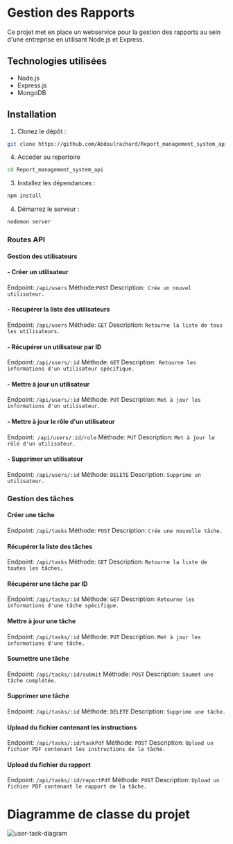 # Gestion des Rapports

Ce projet met en place un webservice pour la gestion des rapports au sein d'une entreprise en utilisant Node.js et Express.

## Technologies utilisées

- Node.js
- Express.js
- MongoDB

## Installation

1. Clonez le dépôt :
```bash
git clone https://github.com/Abdoulrachard/Report_management_system_api.git
```
4. Acceder au repertoire
```bash
cd Report_management_system_api 
```
3. Installez les dépendances :
```bash
npm install
```
4. Démarrez le serveur :
```bash
nodemon server
```

### Routes API

####  Gestion des utilisateurs

#### - Créer un utilisateur

Endpoint: `/api/users`
Méthode:`POST`
Description:` Crée un nouvel utilisateur.`

#### - Récupérer la liste des utilisateurs

Endpoint: `/api/users`
Méthode: `GET`
Description: ``Retourne la liste de tous les utilisateurs.``

#### - Récupérer un utilisateur par ID

Endpoint: ``/api/users/:id``
Méthode: ``GET``
Description:`` Retourne les informations d'un utilisateur spécifique.``

#### - Mettre à jour un utilisateur

Endpoint: ``/api/users/:id``
Méthode: ``PUT``
Description: ``Met à jour les informations d'un utilisateur.``

#### - Mettre à jour le rôle d'un utilisateur

Endpoint:`` /api/users/:id/role``
Méthode: ``PUT``
Description: ``Met à jour le rôle d'un utilisateur.``

#### - Supprimer un utilisateur

Endpoint: ``/api/users/:id``
Méthode: ``DELETE``
Description: ``Supprime un utilisateur.``

### Gestion des tâches

#### Créer une tâche

Endpoint: ``/api/tasks``
Méthode: ``POST``
Description: ``Crée une nouvelle tâche.``

#### Récupérer la liste des tâches

Endpoint: ``/api/tasks``
Méthode: ``GET``
Description: ``Retourne la liste de toutes les tâches.``

#### Récupérer une tâche par ID

Endpoint: ``/api/tasks/:id``
Méthode: ``GET``
Description: ``Retourne les informations d'une tâche spécifique.``

#### Mettre à jour une tâche

Endpoint: ``/api/tasks/:id``
Méthode: ``PUT``
Description: ``Met à jour les informations d'une tâche.``

#### Soumettre une tâche

Endpoint: ``/api/tasks/:id/submit``
Méthode: ``POST``
Description: ``Soumet une tâche complétée.``

#### Supprimer une tâche

Endpoint: ``/api/tasks/:id``
Méthode: ``DELETE``
Description: ``Supprime une tâche.``

#### Upload du fichier contenant les instructions

Endpoint: ``/api/tasks/:id/taskPdf``
Méthode: ``POST``
Description: ``Upload un fichier PDF contenant les instructions de la tâche.``

#### Upload du fichier du rapport

Endpoint: ``/api/tasks/:id/reportPdf``
Méthode: ``POST``
Description: ``Upload un fichier PDF contenant le rapport de la tâche.``

# Diagramme de classe du projet
![user-task-diagram](http://www.plantuml.com/plantuml/proxy?cache=no&src=https://raw.githubusercontent.com/jonashackt/Report_management_system_api/main/diagram.iuml)